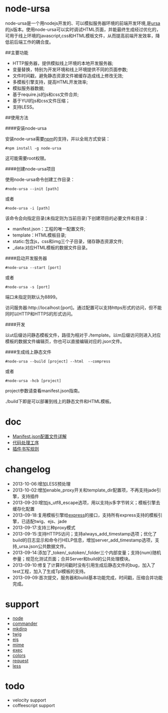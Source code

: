 node-ursa
=========

node-ursa是一个用nodejs开发的、可以模拟服务器环境的前端开发环境,是[ursa](https://github.com/sogou-ufo/ursa)的js版本。使用node-ursa可以实时调试HTML页面，并能最终生成经过优化的，可用于线上环境的javascript,css和HTML模板文件，从而提高前端开发效率，降低前后端工作的耦合度。

##主要功能
 - HTTP服务器，提供模拟线上环境的本地开发服务器;
 - 变量替换，特别为开发环境和线上环境提供不同的页面参数;
 - 文件时间戳，避免静态资源文件被缓存造成线上修改无效;
 - 多模板引擎支持，提高HTML开发效率;
 - 模拟服务器数据;
 - 基于require.js的js和css文件合并;
 - 基于YUI的js和css文件压缩；
 - 支持LESS。

##使用方法

####安装node-ursa

安装node-ursa需要[npm](https://npmjs.org)的支持，并以全局方式安装：
	
	#npm install -g node-ursa

这可能需要root权限。

####创建node-ursa项目

使用node-ursa命令创建工作目录：

	#node-ursa --init [path]

或者

	#node-ursa -i [path]
	
该命令会向指定目录(未指定则为当前目录)下创建项目的必要文件和目录：
 - manifest.json：工程的唯一配置文件;
 - template：HTML模板目录;
 - static:包含js，css和img三个子目录，储存静态资源文件;
 - _data:对应HTML模板的数据文件目录。

####启动开发服务器

	#node-ursa --start [port]

或者

	#node-ursa -s [port]

端口未指定则默认为8899。

访问服务器:http://localhost:[port]。通过配置可以支持https形式的访问，但不能同时以HTTP和HTTPS的形式访问。

####开发

以ut后缀访问静态模板文件，路径为相对于./template。以m后缀访问则进入对应模板的数据文件编辑页，你也可以直接编辑对应的.json文件。

####生成线上静态文件

	#node-ursa --build [project] --html  --compress

或者

	#node-ursa -hcb [project]

project参数请查看manifest.json指南。
	
./build下即是可以部署到线上的静态文件和HTML模板。

doc
=========
 - [Manifest.json配置文件详解](https://github.com/yanni4night/node-ursa/wiki/manifest.json%E6%96%87%E4%BB%B6%E8%AF%A6%E8%A7%A3)
 - [代码处理工序](https://github.com/yanni4night/node-ursa/wiki/%E4%BB%A3%E7%A0%81%E5%A4%84%E7%90%86%E5%B7%A5%E5%BA%8F)
 - [插件书写规则](https://github.com/yanni4night/node-ursa/wiki/%E6%8F%92%E4%BB%B6%E4%B9%A6%E5%86%99%E8%A7%84%E5%88%99)

changelog
=========
 - 2013-10-06:增加LESS预处理
 - 2013-10-02:增加enable_proxy开关和template_dir配置项，不再支持jade引擎，支持插件
 - 2013-09-20:增加js_utf8_escape选项，用以支持js多字节转义；模板引擎去缓存化配置
 - 2013-09-18:复用模板引擎给[express](https://github.com/visionmedia/express)的接口，支持所有express支持的模板引擎，已适配twig、ejs、jade
 - 2013-09-17:支持三种proxy模式
 - 2013-09-15:支持HTTPS访问；支持always_add_timestamp选项；优化了build的日志显示和命令行HELP信息，增加server_add_timestamp选项，支持_ursa.json公共数据文件。
 - 2013-09-14:添加了_token/_sutoken/_folder三个内部变量；支持{num}随机参量；规范化测试页面；合并Server和build的公共处理模块。
 - 2013-09-10:修复了计算时间戳时没有引用生成后静态文件的bug，加入了test工程，加入了生成Tpl模板的支持。
 - 2013-09-09:首次提交，服务器和build基本功能完成，时间戳，压缩合并功能完成。

 support
 =========
  - [node](https://github.com/joyent/node)
  - [commander](https://github.com/visionmedia/commander.js)
  - [mkdirp](https://github.com/substack/node-mkdirp)
  - [twig](https://github.com/justjohn/twig.js)
  - [ejs](https://github.com/visionmedia/ejs)
  - [mime](https://github.com/broofa/node-mime)
  - [exec](sync:https://github.com/jeremyfa/node-exec-sync)
  - [colors](https://github.com/Marak/colors.js)
  - [request](https://github.com/mikeal/request)
  - [less](https://github.com/less/less.js)

todo
=========
 - velocity support
 - coffeescript support